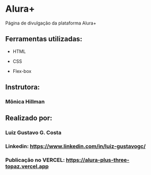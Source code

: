 # Alura+
Página de divulgação da plataforma Alura+ 

## Ferramentas utilizadas:

* HTML

* CSS

* Flex-box

## Instrutora: 

### Mônica Hillman

## Realizado por: 

### Luiz Gustavo G. Costa

### Linkedin: https://www.linkedin.com/in/luiz-gustavogc/

### Publicação no VERCEL: https://alura-plus-three-topaz.vercel.app
